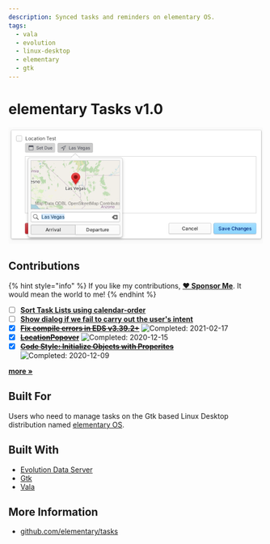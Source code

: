 ```yaml
---
description: Synced tasks and reminders on elementary OS.
tags:
  - vala
  - evolution
  - linux-desktop
  - elementary
  - gtk
---
```


# elementary Tasks v1.0

![elementary Tasks supports location based reminders](../.gitbook/assets/io.elementary.tasks.png)

## Contributions

{% hint style="info" %}
If you like my contributions, [**❤️ Sponsor Me**](https://github.com/sponsors/marbetschar). It would mean the world to me!
{% endhint %}

- [ ] [**Sort Task Lists using calendar-order**](https://github.com/elementary/tasks/pull/192)
- [ ] [**Show dialog if we fail to carry out the user's intent**](https://github.com/elementary/tasks/pull/189)
- [x] ~~[**Fix compile errors in EDS v3.39.2+**](https://github.com/elementary/tasks/pull/193)~~ ![Completed: 2021-02-17](https://img.shields.io/badge/completed-2021--02--17-lightgrey?style=social)
- [x] ~~[**LocationPopover**](https://github.com/elementary/tasks/pull/174)~~ ![Completed: 2020-12-15](https://img.shields.io/badge/completed-2020--12--15-lightgrey?style=social)
- [x] ~~[**Code Style: Initialize Objects with Properites**](https://github.com/elementary/tasks/pull/179)~~ ![Completed: 2020-12-09](https://img.shields.io/badge/completed-2020--12--09-lightgrey?style=social)

[**more »**](../contributions.md#elementary-tasks)

## Built For

Users who need to manage tasks on the Gtk based Linux Desktop distribution named [elementary OS](https://elementary.io/).

## Built With

* [Evolution Data Server](https://gitlab.gnome.org/GNOME/evolution-data-server)
* [Gtk](https://www.gtk.org/)
* [Vala](https://wiki.gnome.org/Projects/Vala/Tutorial)

## More Information

* [github.com/elementary/tasks](https://github.com/elementary/tasks/)

